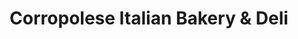 ---
title: "Corropolese Italian Bakery & Deli"
url: /norristown/corropolese-italian-bakery-and-deli/
shop: bakery
---